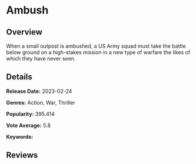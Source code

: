 # Ambush

## Overview

 When a small outpost is ambushed, a US Army squad must take the battle below ground on a high-stakes mission in a new type of warfare the likes of which they have never seen.

## Details

**Release Date:** 2023-02-24

**Genres:** Action, War, Thriller

**Popularity:** 395.414

**Vote Average:** 5.8

**Keywords:** 

## Reviews

